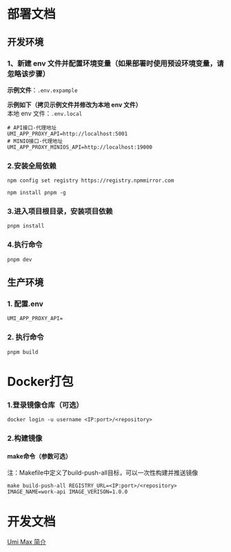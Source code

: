 # 部署文档

## 开发环境

### 1、新建 env 文件并配置环境变量（如果部署时使用预设环境变量，请忽略该步骤）
**示例文件**：`.env.expample`

**示例如下（拷贝示例文件并修改为本地 env 文件）**  
本地 env 文件：`.env.local`
```
# API接口-代理地址
UMI_APP_PROXY_API=http://localhost:5001
# MINIO接口-代理地址
UMI_APP_PROXY_MINIOS_API=http://localhost:19000
```

### 2.安装全局依赖
```
npm config set registry https://registry.npmmirror.com

npm install pnpm -g
```

### 3.进入项目根目录，安装项目依赖

```
pnpm install
```

### 4.执行命令

```
pnpm dev
```

## 生产环境

### 1. 配置.env

```
UMI_APP_PROXY_API=
```

### 2. 执行命令

```
pnpm build
```

# Docker打包
### 1.登录镜像仓库（可选）
```
docker login -u username <IP:port>/<repository>
```
### 2.构建镜像

#### make命令（参数可选）
注：Makefile中定义了build-push-all目标，可以一次性构建并推送镜像

```
make build-push-all REGISTRY_URL=<IP:port>/<repository> IMAGE_NAME=work-api IMAGE_VERISON=1.0.0
```


# 开发文档

[Umi Max 简介](https://umijs.org/docs/max/introduce)
